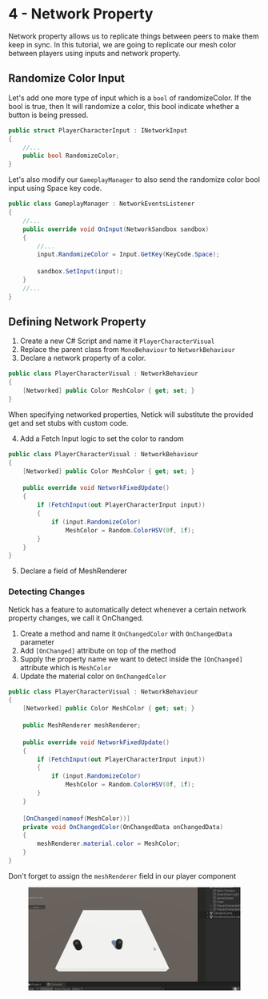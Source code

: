 # 4 - Network Property

Network property allows us to replicate things between peers to make them keep in sync.
In this tutorial, we are going to replicate our mesh color between players using inputs and network property.

## Randomize Color Input
Let's add one more type of input which is a `bool` of randomizeColor. If the bool is true, then It will randomize a color, this bool indicate whether a button is being pressed.

```cs
public struct PlayerCharacterInput : INetworkInput
{
    //...    
    public bool RandomizeColor;    
}
```

Let's also modify our `GameplayManager` to also send the randomize color bool input using Space key code.
```cs
public class GameplayManager : NetworkEventsListener
{
    //...
    public override void OnInput(NetworkSandbox sandbox)
    {
        //...
        input.RandomizeColor = Input.GetKey(KeyCode.Space);

        sandbox.SetInput(input);
    }
    //...
}

```

## Defining Network Property

1. Create a new C# Script and name it `PlayerCharacterVisual`
2. Replace the parent class from `MonoBehaviour` to `NetworkBehaviour`
3. Declare a network property of a color. 
```cs
public class PlayerCharacterVisual : NetworkBehaviour
{
    [Networked] public Color MeshColor { get; set; }
}
```
When specifying networked properties, Netick will substitute the provided get and set stubs with custom code.

4. Add a Fetch Input logic to set the color to random

```cs
public class PlayerCharacterVisual : NetworkBehaviour
{
    [Networked] public Color MeshColor { get; set; }

    public override void NetworkFixedUpdate()
    {
        if (FetchInput(out PlayerCharacterInput input))
        {
            if (input.RandomizeColor)
                MeshColor = Random.ColorHSV(0f, 1f);
        }
    }
}
```

5. Declare a field of MeshRenderer

### Detecting Changes
Netick has a feature to automatically detect whenever a certain network property changes, we call it OnChanged.

1. Create a method and name it `OnChangedColor` with `OnChangedData` parameter
2. Add `[OnChanged]` attribute on top of the method
3. Supply the property name we want to detect inside the `[OnChanged]` attribute which is `MeshColor`
4. Update the material color on `OnChangedColor`

```cs
public class PlayerCharacterVisual : NetworkBehaviour
{
    [Networked] public Color MeshColor { get; set; }

    public MeshRenderer meshRenderer;

    public override void NetworkFixedUpdate()
    {
        if (FetchInput(out PlayerCharacterInput input))
        {
            if (input.RandomizeColor)
                MeshColor = Random.ColorHSV(0f, 1f);
        }
    }

    [OnChanged(nameof(MeshColor))]
    private void OnChangedColor(OnChangedData onChangedData)
    {
        meshRenderer.material.color = MeshColor;
    }
}
```

Don't forget to assign the `meshRenderer` field in our player component

<figure><img src="../images/getting-started/104-networked-color.gif" alt=""><figcaption></figcaption></figure>